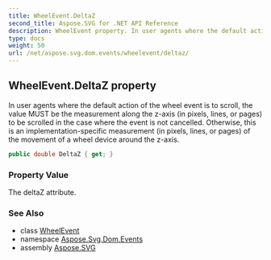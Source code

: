 ```yaml
---
title: WheelEvent.DeltaZ
second_title: Aspose.SVG for .NET API Reference
description: WheelEvent property. In user agents where the default action of the wheel event is to scroll the value MUST be the measurement along the z-axis in pixels lines or pages to be scrolled in the case where the event is not cancelled. Otherwise this is an implementation-specific measurement in pixels lines or pages of the movement of a wheel device around the z-axis
type: docs
weight: 50
url: /net/aspose.svg.dom.events/wheelevent/deltaz/
---
```

## WheelEvent.DeltaZ property

In user agents where the default action of the wheel event is to scroll, the value MUST be the measurement along the z-axis (in pixels, lines, or pages) to be scrolled in the case where the event is not cancelled. Otherwise, this is an implementation-specific measurement (in pixels, lines, or pages) of the movement of a wheel device around the z-axis.

```csharp
public double DeltaZ { get; }
```

### Property Value

The deltaZ attribute.

### See Also

* class [WheelEvent](../)
* namespace [Aspose.Svg.Dom.Events](../../wheelevent/)
* assembly [Aspose.SVG](../../../)
